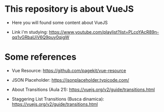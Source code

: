# This repository is about VueJS

- Here you will found some content about VueJS

- Link i'm studying: https://www.youtube.com/playlist?list=PLcoYAcR89n-qq1vGRbaUiV6Q9puy0qigW

# Some references

- Vue Resource: https://github.com/pagekit/vue-resource

- JSON Placeholder: https://jsonplaceholder.typicode.com/

- About Transitions (Aula 21): https://vuejs.org/v2/guide/transitions.html

- Staggering List Transitions (Busca dinamica): https://vuejs.org/v2/guide/transitions.html